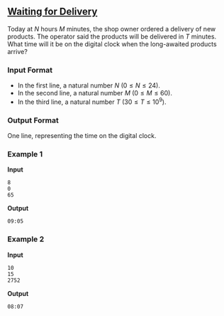 ## [Waiting for Delivery](../../../solutions/2.1/21_o.py)

Today at $N$ hours $M$ minutes, the shop owner ordered a delivery of new products. The operator said the products will be delivered in $T$ minutes.  
What time will it be on the digital clock when the long-awaited products arrive?

### Input Format

- In the first line, a natural number $N$ ($0 \leq N \leq 24$).
- In the second line, a natural number $M$ ($0 \leq M \leq 60$).
- In the third line, a natural number $T$ ($30 \leq T \leq 10^9$).

### Output Format

One line, representing the time on the digital clock.

### Example 1

__Input__  
```plaintext
8
0
65
```

__Output__  
```plaintext
09:05
```

### Example 2

__Input__  
```plaintext
10
15
2752
```

__Output__  
```plaintext
08:07
```